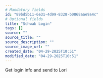 ```yaml
---
# Mandatory fields
id: "89bd5b11-6e31-4d99-8328-b0868aae9a4c"
# Optional fields
title: "Schwab Login"
tags: []
source: ""
source_title: ""
source_description: ""
source_image_url: ""
created_date: "04-29-2025T10:51"
modified_date: "04-29-2025T10:51"
---
```

Get login info and send to Lori